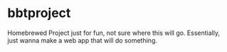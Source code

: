 # bbtproject
Homebrewed Project just for fun, not sure where this will go.
Essentially, just wanna make a web app that will do something.
